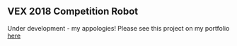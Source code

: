 ## VEX 2018 Competition Robot

Under development - my appologies! Please see this project on my portfolio [here](/pdf/Portfolio.pdf)
